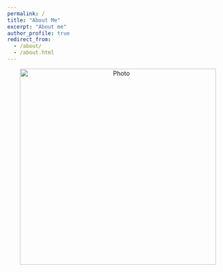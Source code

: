 ```yaml
---
permalink: /
title: "About Me"
excerpt: "About me"
author_profile: true
redirect_from: 
  - /about/
  - /about.html
---
```


<p align="center">
  <img src="https://rydhoms.github.io/image/about.png?raw=true" alt="Photo" style="width: 450px;"/>
</p>